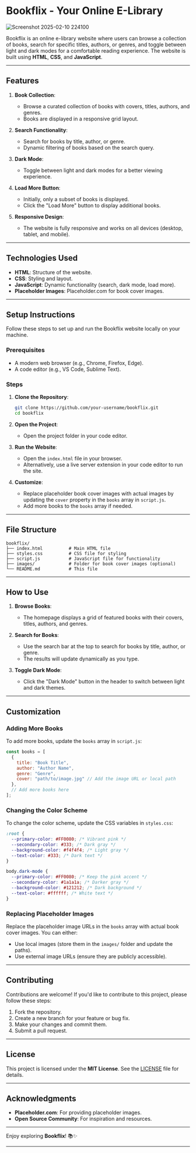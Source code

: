 # Bookflix - Your Online E-Library

![Screenshot 2025-02-10 224100](https://github.com/user-attachments/assets/7cd37e6d-92d1-4dd7-a8b9-f57c0f5b5856)

Bookflix is an online e-library website where users can browse a collection of books, search for specific titles, authors, or genres, and toggle between light and dark modes for a comfortable reading experience. The website is built using **HTML**, **CSS**, and **JavaScript**.

---

## Features

1. **Book Collection**:
   - Browse a curated collection of books with covers, titles, authors, and genres.
   - Books are displayed in a responsive grid layout.

2. **Search Functionality**:
   - Search for books by title, author, or genre.
   - Dynamic filtering of books based on the search query.

3. **Dark Mode**:
   - Toggle between light and dark modes for a better viewing experience.

4. **Load More Button**:
   - Initially, only a subset of books is displayed.
   - Click the "Load More" button to display additional books.

5. **Responsive Design**:
   - The website is fully responsive and works on all devices (desktop, tablet, and mobile).

---

## Technologies Used

- **HTML**: Structure of the website.
- **CSS**: Styling and layout.
- **JavaScript**: Dynamic functionality (search, dark mode, load more).
- **Placeholder Images**: Placeholder.com for book cover images.

---

## Setup Instructions

Follow these steps to set up and run the Bookflix website locally on your machine.

### Prerequisites

- A modern web browser (e.g., Chrome, Firefox, Edge).
- A code editor (e.g., VS Code, Sublime Text).

### Steps

1. **Clone the Repository**:
   ```bash
   git clone https://github.com/your-username/bookflix.git
   cd bookflix
   ```

2. **Open the Project**:
   - Open the project folder in your code editor.

3. **Run the Website**:
   - Open the `index.html` file in your browser.
   - Alternatively, use a live server extension in your code editor to run the site.

4. **Customize**:
   - Replace placeholder book cover images with actual images by updating the `cover` property in the `books` array in `script.js`.
   - Add more books to the `books` array if needed.

---

## File Structure

```
bookflix/
├── index.html          # Main HTML file
├── styles.css          # CSS file for styling
├── script.js           # JavaScript file for functionality
├── images/             # Folder for book cover images (optional)
└── README.md           # This file
```

---

## How to Use

1. **Browse Books**:
   - The homepage displays a grid of featured books with their covers, titles, authors, and genres.

2. **Search for Books**:
   - Use the search bar at the top to search for books by title, author, or genre.
   - The results will update dynamically as you type.

3. **Toggle Dark Mode**:
   - Click the "Dark Mode" button in the header to switch between light and dark themes.

---

## Customization

### Adding More Books
To add more books, update the `books` array in `script.js`:
```javascript
const books = [
  {
    title: "Book Title",
    author: "Author Name",
    genre: "Genre",
    cover: "path/to/image.jpg" // Add the image URL or local path
  },
  // Add more books here
];
```

### Changing the Color Scheme
To change the color scheme, update the CSS variables in `styles.css`:
```css
:root {
  --primary-color: #FF0080; /* Vibrant pink */
  --secondary-color: #333; /* Dark gray */
  --background-color: #f4f4f4; /* Light gray */
  --text-color: #333; /* Dark text */
}

body.dark-mode {
  --primary-color: #FF0080; /* Keep the pink accent */
  --secondary-color: #1a1a1a; /* Darker gray */
  --background-color: #121212; /* Dark background */
  --text-color: #ffffff; /* White text */
}
```

### Replacing Placeholder Images
Replace the placeholder image URLs in the `books` array with actual book cover images. You can either:
- Use local images (store them in the `images/` folder and update the paths).
- Use external image URLs (ensure they are publicly accessible).

---

## Contributing

Contributions are welcome! If you'd like to contribute to this project, please follow these steps:

1. Fork the repository.
2. Create a new branch for your feature or bug fix.
3. Make your changes and commit them.
4. Submit a pull request.

---

## License

This project is licensed under the **MIT License**. See the [LICENSE](LICENSE) file for details.

---

## Acknowledgments

- **Placeholder.com**: For providing placeholder images.
- **Open Source Community**: For inspiration and resources.

---


Enjoy exploring **Bookflix**! 📚✨

---

